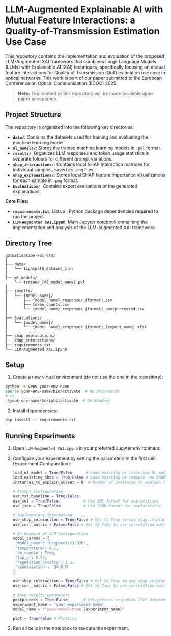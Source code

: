 # LLM-Augmented Explainable AI with Mutual Feature Interactions: a Quality-of-Transmission Estimation Use Case

This repository contains the implementation and evaluation of the proposed LLM-Augmented XAI framework that combines Large Language Models (LLMs) with Explainable AI (XAI) techniques, specifically focusing on mutual feature interactions for Quality of Transmission (QoT) estimation use case in optical networks. This work is part of our paper submitted to the European Conference on Optical Communication (ECOC) 2025.

> **Note:** The content of this repository will be made available upon paper acceptance.

## Project Structure

The repository is organized into the following key directories:

- **`data/`**: Contains the datasets used for training and evaluating the machine learning model.
- **`ml_models/`**: Stores the trained machine learning models in `.pkl` format.
- **`results/`**: Organizes LLM responses and token usage statistics in separate folders for different prompt variations.
- **`shap_interactions/`**: Contains local SHAP interaction matrices for individual samples, saved as `.png` files.
- **`shap_explanations/`**: Stores local SHAP feature importance visualizations for each sample in `.png` format.
- **`Evaluations/`**: Contains expert evaluations of the generated explanations.

**Core Files:**
- **`requirements.txt`**: Lists all Python package dependencies required to run the project.
- **`LLM-Augmented XAI.ipynb`**: Main Jupyter notebook containing the implementation and analysis of the LLM-augmented XAI framework.

## Directory Tree

```
qotEstimation-xai-llm/
│
├── data/                      
│   └── lightpath_dataset_1.nc 
│
├── ml_models/ 
    └── trained_{ml_model_name}.pkl 
│                
├── results/                   
│   └── {model_name}/         
│       ├── {model_name}_responses_{format}.csv
│       ├── token_counts.csv
│       └── {model_name}_responses_{format}_postprocessed.csv
│
├── Evaluations/              
│   └── {model_name}/        
│       └── {model_name}_responses_{format}_{expert_name}.xlsx
│
├── shap_explanations/        
├── shap_interactions/        
├── requirements.txt          
└── LLM-Augmented XAI.ipynb  
```

## Setup

1. Create a new virtual environment (do not use the one in the repository):
```bash
python -m venv your-env-name
source your-env-name/bin/activate  # On Unix/macOS
# or
.\your-env-name\Scripts\activate  # On Windows
```

2. Install dependencies:
```bash
pip install -r requirements.txt
```

## Running Experiments

1. Open `LLM-Augmented XAI.ipynb` in your preferred Jupyter environment.

2. Configure your experiment by setting the parameters in the first cell (Experiment Configuration):
   ```python
   load_ml_model = True/False      # Load existing or train new ML model
   load_existing_shap = True/False # Load existing or compute new SHAP values
   instances_to_explain_subset = N  # Number of instances to explain (max 40)
   
   # Prompt Configuration
   use_txt_baseline = True/False
   use_xml = True/False           # Use XML format for explanations
   use_json = True/False          # Use JSON format for explanations

   # Suplementary Information
   use_shap_interaction = True/False # Set to True to use shap interaction in the prompt, False to not use it
   use_corr_matrix = False/False # Set to True to use correlation matrix in the prompt, False to not use it
   
   # An Example of LLM Configuration
   model_params = {
    'model_name': 'deepseek-r1:32b',
    'temperature': 0.1,
    'do_sample': True,
    'top_p': 0.95,
    'repetition_penalty': 1.1,
    'quantization': 'Q4_K_M'
   }

   use_shap_interaction = True/False # Set to True to use shap interaction in the prompt, False to not use it
   use_corr_matrix = False/False # Set to True to use correlation matrix in the prompt, False to not use it
   
   # Save results parameters
   postprocess = True/False       # Postprocess responses (for deepseek models)
   experiment_name = "your-experiment-name"
   model_name = f"your-model-name_{experiment_name}"

   plot = True/False # Plotting
   ```

3. Run all cells in the notebook to execute the experiment.
